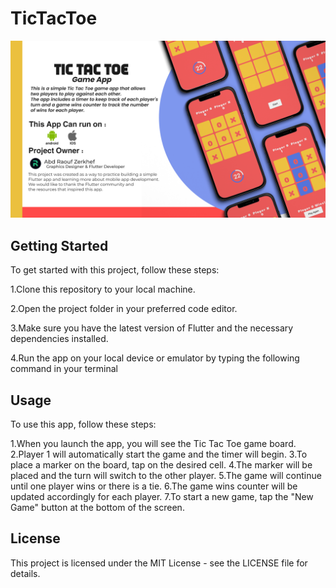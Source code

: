 # TicTacToe
<img src="https://github.com/raufzer/TicTacToe_App/blob/main/XO.png"/>

## Getting Started
To get started with this project, follow these steps:

1.Clone this repository to your local machine.

2.Open the project folder in your preferred code editor.

3.Make sure you have the latest version of Flutter and the necessary dependencies installed.

4.Run the app on your local device or emulator by typing the following command in your terminal

## Usage
To use this app, follow these steps:

1.When you launch the app, you will see the Tic Tac Toe game board.
2.Player 1 will automatically start the game and the timer will begin.
3.To place a marker on the board, tap on the desired cell.
4.The marker will be placed and the turn will switch to the other player.
5.The game will continue until one player wins or there is a tie.
6.The game wins counter will be updated accordingly for each player.
7.To start a new game, tap the "New Game" button at the bottom of the screen.

## License
This project is licensed under the MIT License - see the LICENSE file for details.





